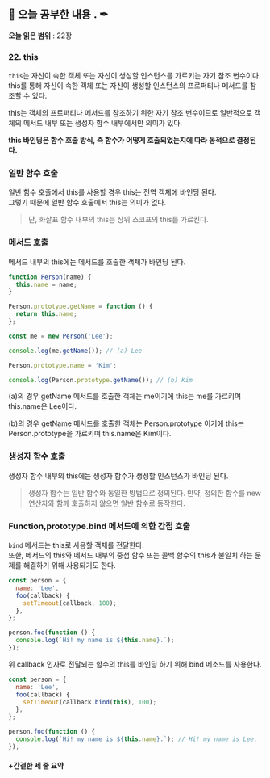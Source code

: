 ## 📕 오늘 공부한 내용 . ✒

**오늘 읽은 범위** : 22장

### 22. this

`this`는 자신이 속한 객체 또는 자신이 생성할 인스턴스를 가르키는 자기 참조 변수이다.<br>
this를 통해 자신이 속한 객체 또는 자신이 생성할 인스턴스의 프로퍼티나 메서드를 참조할 수 있다.

this는 객체의 프로퍼티나 메서드를 참조하기 위한 자기 참조 변수이므로 일반적으로 객체의 메서드 내부 또는 생성자 함수 내부에서만 의미가 있다.

**this 바인딩은 함수 호출 방식, 즉 함수가 어떻게 호출되었는지에 따라 동적으로 결정된다.**

### 일반 함수 호출

일반 함수 호출에서 this를 사용할 경우 this는 전역 객체에 바인딩 된다.<br>
그렇기 때문에 일반 함수 호출에서 this는 의미가 없다.

> 단, 화살표 함수 내부의 this는 상위 스코프의 this를 가르킨다.

### 메서드 호출

메서드 내부의 this에는 메서드를 호출한 객체가 바인딩 된다.

```javascript
function Person(name) {
  this.name = name;
}

Person.prototype.getName = function () {
  return this.name;
};

const me = new Person('Lee');

console.log(me.getName()); // (a) Lee

Person.prototype.name = 'Kim';

console.log(Person.prototype.getName()); // (b) Kim
```

(a)의 경우 getName 메서드를 호출한 객체는 me이기에 this는 me를 가르키며 this.name은 Lee이다.

(b)의 경우 getName 메서드를 호출한 객체는 Person.prototype 이기에 this는 Person.prototype을 가르키며 this.name은 Kim이다.

### 생성자 함수 호출

생성자 함수 내부의 this에는 생성자 함수가 생성할 인스턴스가 바인딩 된다.

> 생성자 함수는 일반 함수와 동일한 방법으로 정의된다. 만약, 정의한 함수를 new 연산자와 함께 호출하지 않으면 일반 함수로 동작한다.

### Function,prototype.bind 메서드에 의한 간접 호출

`bind` 메서드는 this로 사용할 객체를 전달한다.<br>
또한, 메서드의 this와 메서드 내부의 중첩 함수 또는 콜백 함수의 this가 불일치 하는 문제를 해결하기 위해 사용되기도 한다.

```javascript
const person = {
  name: 'Lee',
  foo(callback) {
    setTimeout(callback, 100);
  },
};

person.foo(function () {
  console.log(`Hi! my name is ${this.name}.`);
});
```

위 callback 인자로 전달되는 함수의 this를 바인딩 하기 위해 bind 메소드를 사용한다.

```javascript
const person = {
  name: 'Lee',
  foo(callback) {
    setTimeout(callback.bind(this), 100);
  },
};

person.foo(function () {
  console.log(`Hi! my name is ${this.name}.`); // Hi! my name is Lee.
});
```

#### +간결한 세 줄 요약
